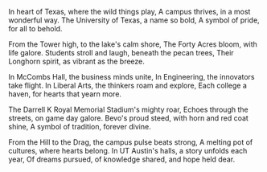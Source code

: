 In heart of Texas, where the wild things play,
A campus thrives, in a most wonderful way.
The University of Texas, a name so bold,
A symbol of pride, for all to behold.

From the Tower high, to the lake's calm shore,
The Forty Acres bloom, with life galore.
Students stroll and laugh, beneath the pecan trees,
Their Longhorn spirit, as vibrant as the breeze.

In McCombs Hall, the business minds unite,
In Engineering, the innovators take flight.
In Liberal Arts, the thinkers roam and explore,
Each college a haven, for hearts that yearn more.

The Darrell K Royal Memorial Stadium's mighty roar,
Echoes through the streets, on game day galore.
Bevo's proud steed, with horn and red coat shine,
A symbol of tradition, forever divine.

From the Hill to the Drag, the campus pulse beats strong,
A melting pot of cultures, where hearts belong.
In UT Austin's halls, a story unfolds each year,
Of dreams pursued, of knowledge shared, and hope held dear.